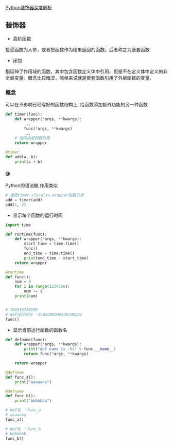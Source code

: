 <!--
 * @Description: 
 * @Version: 1.0
 * @Author: daLao
 * @Email: dalao@xxx.com
 * @Date: 2022-11-21 23:30:46
 * @LastEditors: daLao
 * @LastEditTime: 2022-11-21 23:41:17
-->

[Python装饰器深度解析](https://zhuanlan.zhihu.com/p/45458873)

## 装饰器


- 高阶函数

接受函数为入参，或者把函数作为结果返回的函数。后者称之为嵌套函数

- 闭包

指延伸了作用域的函数，其中包含函数定义体中引用、但是不在定义体中定义的非全局变量。概念比较晦涩，简单来说就是嵌套函数引用了外层函数的变量。


### 概念

可以在不影响已经写好的函数结构上, 给函数添加额外功能的另一种函数

```py
def timer(func):
    def wrapper(*args, **kwargs):
        ...
        func(*args, **kwargs)
        ...
    # 返回内层函数引用
    return wrapper

@timer
def add(a, b):
    print(a + b)
```

#### @

Python的语法糖,作用类似

```py
# 返回timer.<locals>.wrapper函数引用
add = timer(add)
add(1, 2)
```


- 显示每个函数的运行时间

```py
import time

def runtime(func):
    def wrapper(*args, **kwargs):
        start_time = time.time()
        func()
        end_time = time.time()
        print(end_time - start_time)
    return wrapper

@runtime
def func():
    num = 0
    for i in range(1234356):
        num += i
    print(num)


# 761816750190
# def运行时间 ：0.08298039436340332
func()
```


- 显示当前运行函数的函数名

```py
def defname(func):
    def wrapper(*args, **kwargs):
        print("def name is :%s" % func.__name__)
        return func(*args, **kwargs)

    return wrapper

@defname
def func_a():
    print("aaaaaaa")

@defname
def func_b():
    print("bbbbbbb")

# def名 ：func_a
# aaaaaaa
func_a()

# def名 ：func_b
# bbbbbbb
func_b()
```